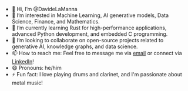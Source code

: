 - 👋 Hi, I’m @DavideLaManna
- 👀 I’m interested in Machine Learning, AI generative models, Data Science, Finance, and Mathematics.
- 🌱 I’m currently learning Rust for high-performance applications, advanced Python development, and embedded C programming.
- 💞️ I’m looking to collaborate on open-source projects related to generative AI, knowledge graphs, and data science.
- 📫 How to reach me: Feel free to message me via [email](mailto:davide.la.manna97@gmail.com) or connect via [LinkedIn](https://www.linkedin.com/in/davide-la-manna/)!
- 😄 Pronouns: he/him
- ⚡ Fun fact: I love playing drums and clarinet, and I'm passionate about metal music!

